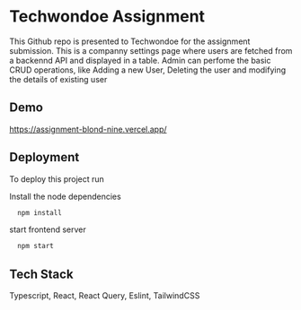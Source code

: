 
# Techwondoe Assignment

This Github repo is presented to Techwondoe for the assignment submission. This is a companny settings page where users are fetched from a backennd API and displayed in a table. Admin can perfome the basic CRUD operations, like Adding a new User, Deleting the user and modifying the details of existing user
## Demo

https://assignment-blond-nine.vercel.app/


## Deployment

To deploy this project run


Install the node dependencies
```bash
  npm install
```

start frontend server
```bash
  npm start
```

## Tech Stack

Typescript, React, React Query, Eslint, TailwindCSS


